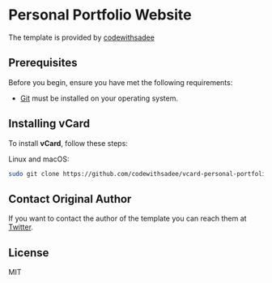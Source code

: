# Personal Portfolio Website
The template is provided by [codewithsadee](https://github.com/codewithsadee/vcard-personal-portfolio)



## Prerequisites

Before you begin, ensure you have met the following requirements:

* [Git](https://git-scm.com/downloads "Download Git") must be installed on your operating system.

## Installing vCard

To install **vCard**, follow these steps:

Linux and macOS:

```bash
sudo git clone https://github.com/codewithsadee/vcard-personal-portfolio.git
```


## Contact Original Author

If you want to contact the author of the template you can reach them at [Twitter](https://www.twitter.com/codewithsadee).

## License

MIT